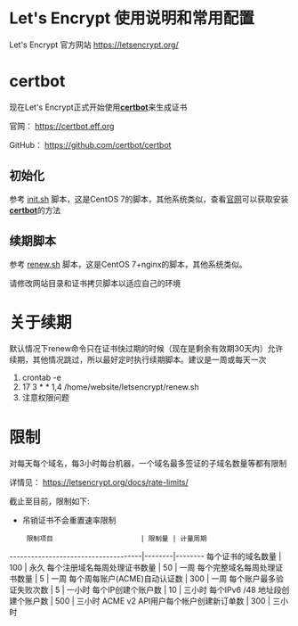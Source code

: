 # Let's Encrypt 使用说明和常用配置

Let's Encrypt 官方网站 https://letsencrypt.org/


# certbot
现在Let's Encrypt正式开始使用[**certbot**](https://certbot.eff.org)来生成证书

官网： https://certbot.eff.org

GitHub： https://github.com/certbot/certbot

## 初始化

参考 [init.sh](init.sh) 脚本，这是CentOS 7的脚本，其他系统类似，查看[官网](https://certbot.eff.org)可以获取安装[**certbot**](https://certbot.eff.org)的方法

## 续期脚本

参考 [renew.sh](renew.sh) 脚本，这是CentOS 7+nginx的脚本，其他系统类似。

请修改网站目录和证书拷贝脚本以适应自己的环境

# 关于续期
默认情况下renew命令只在证书快过期的时候（现在是剩余有效期30天内）允许续期，其他情况跳过，所以最好定时执行续期脚本。建议是一周或每天一次

1. crontab -e
2. 17 3 * * 1,4 /home/website/letsencrypt/renew.sh
3. 注意权限问题

# 限制
对每天每个域名，每3小时每台机器，一个域名最多签证的子域名数量等都有限制

详情见： https://letsencrypt.org/docs/rate-limits/

截止至目前，限制如下:

+ 吊销证书不会重置速率限制

       限制项目                      | 限制量 | 计量周期  
-------------------------------------|--------|--------
每个证书的域名数量                   | 100    | 永久
每个注册域名每周处理证书数量         | 50     | 一周
每个完整域名每周处理证书数量         | 5      | 一周
每个周每账户(ACME)自动认证数         | 300    | 一周
每个账户最多验证失败次数             | 5      | 一小时
每个IP创建个账户数                   | 10     | 三小时
每个IPv6 /48 地址段创建个账户数      | 500    | 三小时
ACME v2 API用户每个帐户创建新订单数  | 300    | 三小时
